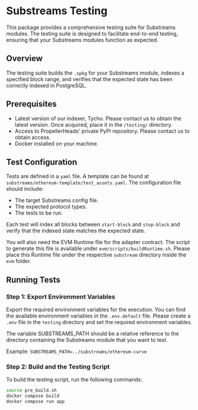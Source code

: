 # Substreams Testing

This package provides a comprehensive testing suite for Substreams modules. The testing suite is designed to facilitate end-to-end testing, ensuring that your Substreams modules function as expected.

## Overview

The testing suite builds the `.spkg` for your Substreams module, indexes a specified block range, and verifies that the expected state has been correctly indexed in PostgreSQL.

## Prerequisites

- Latest version of our indexer, Tycho. Please contact us to obtain the latest version. Once acquired, place it in the `/testing/` directory.
- Access to PropellerHeads' private PyPI repository. Please contact us to obtain access.
- Docker installed on your machine.

## Test Configuration

Tests are defined in a `yaml` file. A template can be found at `substreams/ethereum-template/test_assets.yaml`. The configuration file should include:

- The target Substreams config file.
- The expected protocol types.
- The tests to be run.

Each test will index all blocks between `start-block` and `stop-block` and verify that the indexed state matches the expected state.

You will also need the EVM Runtime file for the adapter contract. 
The script to generate this file is available under `evm/scripts/buildRuntime.sh`.
Please place this Runtime file under the respective `substream` directory inside the `evm` folder.

## Running Tests

### Step 1: Export Environment Variables

Export the required environment variables for the execution. You can find the available environment variables in the `.env.default` file.
Please create a `.env` file in the `testing` directory and set the required environment variables.

The variable SUBSTREAMS_PATH should be a relative reference to the directory containing the Substreams module that you want to test.

Example: `SUBSTREAMS_PATH=../substreams/ethereum-curve`

### Step 2: Build and the Testing Script

To build the testing script, run the following commands:
```bash
source pre_build.sh
docker compose build
docker compose run app
```